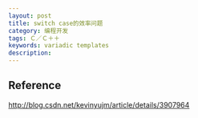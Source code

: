 ```yaml
---
layout: post
title: switch case的效率问题
category: 编程开发
tags: Ｃ／Ｃ＋＋
keywords: variadic templates
description: 
---
```


#### 

## Reference

<http://blog.csdn.net/kevinyujm/article/details/3907964>